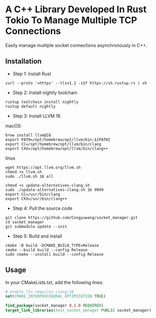 # A C++ Library Developed In Rust Tokio To Manage Multiple TCP Connections

Easily manage multiple socket connections asynchronously in C++. 

## Installation

- Step 1: Install Rust

```shell
curl --proto '=https' --tlsv1.2 -sSf https://sh.rustup.rs | sh
```

- Step 2: Install nightly toolchain

```shell
rustup toolchain install nightly
rustup default nightly
```

- Step 3: Install LLVM 16

macOS:
```shell
brew install llvm@16
export PATH=/opt/homebrew/opt/llvm/bin:${PATH}
export CC=/opt/homebrew/opt/llvm/bin/clang
export CXX=/opt/homebrew/opt/llvm/bin/clang++
```

linux
```shell
wget https://apt.llvm.org/llvm.sh
chmod +x llvm.sh
sudo ./llvm.sh 16 all

chmod +x update-alternatives-clang.sh
sudo ./update-alternatives-clang.sh 16 9999
export CC=/usr/bin/clang
export CXX=/usr/bin/clang++
```

- Step 4: Pull the source code

```shell
git clone https://github.com/Congyuwang/socket_manager.git
cd socket_manager
git submodule update --init
```

- Step 5: Build and install

```shell
cmake -B build -DCMAKE_BUILD_TYPE=Release
cmake --build build --config Release
sudo cmake --install build --config Release
```

## Usage

In your CMakeLists.txt, add the following lines:

```cmake
# enable lto requires clang-16
set(CMAKE_INTERPROCEDURAL_OPTIMIZATION TRUE)

find_package(socket_manager 0.1.0 REQUIRED)
target_link_libraries(test_socket_manager PUBLIC socket_manager)
```
